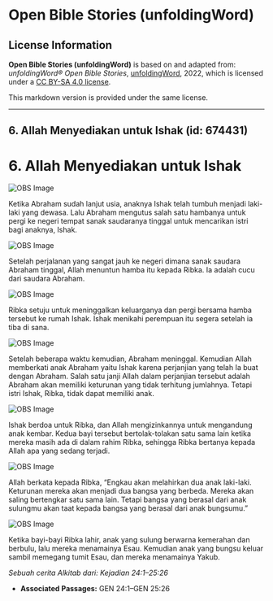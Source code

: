 # Open Bible Stories (unfoldingWord)

## License Information

**Open Bible Stories (unfoldingWord)** is based on and adapted from: _unfoldingWord® Open Bible Stories_, [unfoldingWord](https://unfoldingword.org/utw), 2022, which is licensed under a [CC BY-SA 4.0 license](https://creativecommons.org/licenses/by-sa/4.0/legalcode.en).

This markdown version is provided under the same license.



--------------------------------

## 6. Allah Menyediakan untuk Ishak (id: 674431)

6\. Allah Menyediakan untuk Ishak
=================================

![OBS Image](https://cdn.door43.org/obs/jpg/360px/obs-en-06-01.jpg)

Ketika Abraham sudah lanjut usia, anaknya Ishak telah tumbuh menjadi laki\-laki yang dewasa. Lalu Abraham mengutus salah satu hambanya untuk pergi ke negeri tempat sanak saudaranya tinggal untuk mencarikan istri bagi anaknya, Ishak.

![OBS Image](https://cdn.door43.org/obs/jpg/360px/obs-en-06-02.jpg)

Setelah perjalanan yang sangat jauh ke negeri dimana sanak saudara Abraham tinggal, Allah menuntun hamba itu kepada Ribka. Ia adalah cucu dari saudara Abraham.

![OBS Image](https://cdn.door43.org/obs/jpg/360px/obs-en-06-03.jpg)

Ribka setuju untuk meninggalkan keluarganya dan pergi bersama hamba tersebut ke rumah Ishak. Ishak menikahi perempuan itu segera setelah ia tiba di sana.

![OBS Image](https://cdn.door43.org/obs/jpg/360px/obs-en-06-04.jpg)

Setelah beberapa waktu kemudian, Abraham meninggal. Kemudian Allah memberkati anak Abraham yaitu Ishak karena perjanjian yang telah Ia buat dengan Abraham. Salah satu janji Allah dalam perjanjian tersebut adalah Abraham akan memiliki keturunan yang tidak terhitung jumlahnya. Tetapi istri Ishak, Ribka, tidak dapat memiliki anak.

![OBS Image](https://cdn.door43.org/obs/jpg/360px/obs-en-06-05.jpg)

Ishak berdoa untuk Ribka, dan Allah mengizinkannya untuk mengandung anak kembar. Kedua bayi tersebut bertolak\-tolakan satu sama lain ketika mereka masih ada di dalam rahim Ribka, sehingga Ribka bertanya kepada Allah apa yang sedang terjadi.

![OBS Image](https://cdn.door43.org/obs/jpg/360px/obs-en-06-06.jpg)

Allah berkata kepada Ribka, “Engkau akan melahirkan dua anak laki\-laki. Keturunan mereka akan menjadi dua bangsa yang berbeda. Mereka akan saling bertengkar satu sama lain. Tetapi bangsa yang berasal dari anak sulungmu akan taat kepada bangsa yang berasal dari anak bungsumu.”

![OBS Image](https://cdn.door43.org/obs/jpg/360px/obs-en-06-07.jpg)

Ketika bayi\-bayi Ribka lahir, anak yang sulung berwarna kemerahan dan berbulu, lalu mereka menamainya Esau. Kemudian anak yang bungsu keluar sambil memegang tumit Esau, dan mereka menamainya Yakub.

*Sebuah cerita Alkitab dari: Kejadian 24:1–25:26*

* **Associated Passages:** GEN 24:1–GEN 25:26

